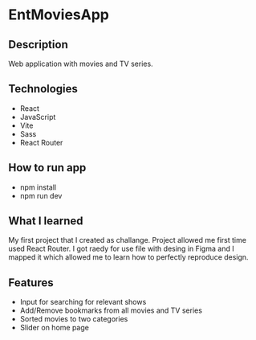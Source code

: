# EntMoviesApp

## Description

Web application with movies and TV series.

## Technologies
- React
- JavaScript
- Vite
- Sass
- React Router

## How to run app
- npm install
- npm run dev

## What I learned

My first project that I created as challange. Project allowed me first time used React Router. I got raedy for use file with desing in Figma and I mapped it which allowed me to learn how to perfectly reproduce design.

## Features
- Input for searching for relevant shows
- Add/Remove bookmarks from all movies and TV series
- Sorted movies to two categories
- Slider on home page

